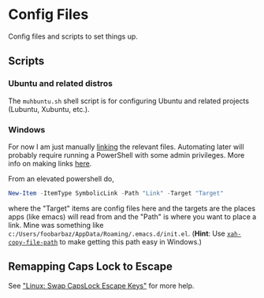 # Config Files

Config files and scripts to set things up.

## Scripts

### Ubuntu and related distros

The `muhbuntu.sh` shell script is for configuring Ubuntu and related
projects (Lubuntu, Xubuntu, etc.).

### Windows

For now I am just manually
[linking](https://www.howtogeek.com/howto/16226/complete-guide-to-symbolic-links-symlinks-on-windows-or-linux/)
the relevant files. Automating later will probably require running a
PowerShell with some admin privileges. More info on making links
[here](https://winaero.com/blog/create-symbolic-link-windows-10-powershell/).

From an elevated powershell do,

```powershell
New-Item -ItemType SymbolicLink -Path "Link" -Target "Target"
```

where the "Target" items are config files here and the targets are the
places apps (like emacs) will read from and the "Path" is where you
want to place a link. Mine was something like
`c:/Users/foobarbaz/AppData/Roaming/.emacs.d/init.el`. (**Hint**: Use
[`xah-copy-file-path`](http://ergoemacs.org/emacs/emacs_copy_file_path.html)
to make getting this path easy in Windows.)

## Remapping Caps Lock to Escape

See ["Linux: Swap CapsLock Escape
Keys"](http://xahlee.info/linux/linux_swap_capslock_esc_key.html) for more
help.
